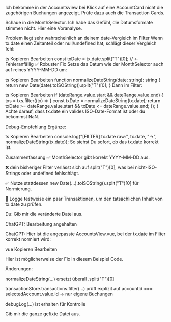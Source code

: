 Ich bekomme in der Accountsview bei Klick auf eine AccountCard nicht die zugehörigen Buchungen angezeigt.
Prüfe dazu auch die Transaction Cards.

Schaue in die MonthSelector. Ich habe das Gefühl, die Datumsformate stimmen nicht. Hier eine Voranalyse.

Problem liegt sehr wahrscheinlich an deinem date-Vergleich im Filter
Wenn tx.date einen Zeitanteil oder null/undefined hat, schlägt dieser Vergleich fehl:

ts
Kopieren
Bearbeiten
const txDate = tx.date.split("T")[0]; // ← Fehleranfällig
✅ Robuster Fix
Setze das Datum wie der MonthSelector auch auf reines YYYY-MM-DD um:

ts
Kopieren
Bearbeiten
function normalizeDateString(date: string): string {
  return new Date(date).toISOString().split("T")[0];
}
Dann im Filter:

ts
Kopieren
Bearbeiten
if (dateRange.value.start && dateRange.value.end) {
  txs = txs.filter((tx) => {
    const txDate = normalizeDateString(tx.date);
    return txDate >= dateRange.value.start && txDate <= dateRange.value.end;
  });
}
Achte darauf, dass tx.date ein valides ISO-Date-Format ist oder du bekommst NaN.

Debug-Empfehlung
Ergänze:

ts
Kopieren
Bearbeiten
console.log("[FILTER] tx.date raw:", tx.date, "→", normalizeDateString(tx.date));
So siehst Du sofort, ob das tx.date korrekt ist.

Zusammenfassung
✅ MonthSelector gibt korrekt YYYY-MM-DD aus.

❌ dein bisheriger Filter verlässt sich auf split("T")[0], was bei nicht-ISO-Strings oder undefined fehlschlägt.

✅ Nutze stattdessen new Date(...).toISOString().split("T")[0] für Normierung.

🧪 Logge testweise ein paar Transaktionen, um den tatsächlichen Inhalt von tx.date zu prüfen.






Du:
Gib mir die veränderte Datei aus.


ChatGPT:
Bearbeitung angehalten





ChatGPT:
Hier ist die angepasste AccountsView.vue, bei der tx.date im Filter korrekt normiert wird:

vue
Kopieren
Bearbeiten

Hier ist möglicherweise der Fix in diesem Beispiel Code.
<script setup lang="ts">
import { ref, computed } from "vue";
import { useTransactionStore } from "@/stores/transactionStore";
import { useAccountStore } from "@/stores/accountStore";
import { useCategoryStore } from "@/stores/categoryStore";
import { useTagStore } from "@/stores/tagStore";
import { useRecipientStore } from "@/stores/recipientStore";
import { TransactionType } from "@/types";
import { debugLog } from "@/utils/logger";

// Props und State
const selectedAccount = ref(null);
const selectedTransactionType = ref("");
const selectedReconciledFilter = ref("");
const selectedTagId = ref("");
const selectedCategoryId = ref("");
const searchQuery = ref("");
const dateRange = ref({ start: "", end: "" });

// Stores
const transactionStore = useTransactionStore();
const accountStore = useAccountStore();
const categoryStore = useCategoryStore();
const tagStore = useTagStore();
const recipientStore = useRecipientStore();

// Hilfsfunktion für Datum
function normalizeDateString(date: string): string {
  try {
    return new Date(date).toISOString().split("T")[0];
  } catch {
    return "";
  }
}

// Filtered Transactions
const filteredTransactions = computed(() => {
  if (!selectedAccount.value) return [];

  let txs = transactionStore.transactions.filter((tx) => {
    // Nur Transaktionen für dieses Konto (auch bei Transfers nur eine Seite!)
    return (
      tx.accountId === selectedAccount.value.id &&
      [TransactionType.EXPENSE, TransactionType.INCOME, TransactionType.ACCOUNTTRANSFER].includes(tx.type)
    );
  });

  // Typfilter
  if (selectedTransactionType.value) {
    const typeMap: Record<string, TransactionType> = {
      ausgabe: TransactionType.EXPENSE,
      einnahme: TransactionType.INCOME,
      transfer: TransactionType.ACCOUNTTRANSFER,
    };
    txs = txs.filter((tx) => tx.type === typeMap[selectedTransactionType.value]);
  }

  // Reconciled
  if (selectedReconciledFilter.value) {
    const target = selectedReconciledFilter.value === "abgeglichen";
    txs = txs.filter((tx) => tx.reconciled === target);
  }

  // Kategorie
  if (selectedCategoryId.value) {
    txs = txs.filter((tx) => tx.categoryId === selectedCategoryId.value);
  }

  // Tags
  if (selectedTagId.value) {
    txs = txs.filter((tx) => Array.isArray(tx.tagIds) && tx.tagIds.includes(selectedTagId.value));
  }

  // Datum
  if (dateRange.value.start && dateRange.value.end) {
    txs = txs.filter((tx) => {
      const txDate = normalizeDateString(tx.date);
      return txDate >= dateRange.value.start && txDate <= dateRange.value.end;
    });
  }

  // Freitextsuche
  if (searchQuery.value.trim()) {
    const lower = searchQuery.value.toLowerCase();
    const numeric = lower.replace(",", ".");
    txs = txs.filter((tx) => {
      const recipientName = tx.recipientId
        ? recipientStore.getRecipientById(tx.recipientId)?.name.toLowerCase() || ""
        : "";
      const categoryName = tx.categoryId
        ? categoryStore.getCategoryById(tx.categoryId)?.name.toLowerCase() || ""
        : "";
      const tags = Array.isArray(tx.tagIds)
        ? tx.tagIds.map((id) => tagStore.getTagById(id)?.name.toLowerCase() || "").join(" ")
        : "";
      const formattedAmount = ("" + tx.amount).replace(/\./g, "").replace(/,/g, ".");
      const note = tx.note?.toLowerCase() || "";
      return [recipientName, categoryName, tags, formattedAmount, note].some(
        (field) => field.includes(lower) || field.includes(numeric)
      );
    });
  }

  txs.sort((a, b) => normalizeDateString(b.date).localeCompare(normalizeDateString(a.date)));

  debugLog("[AccountView] filteredTransactions count", txs.length);
  return txs;
});
</script>
Änderungen:

normalizeDateString(...) ersetzt überall .split("T")[0]

transactionStore.transactions.filter(...) prüft explizit auf accountId === selectedAccount.value.id → nur eigene Buchungen

debugLog(...) ist erhalten für Kontrolle


Gib mir die ganze gefixte Datei aus.
